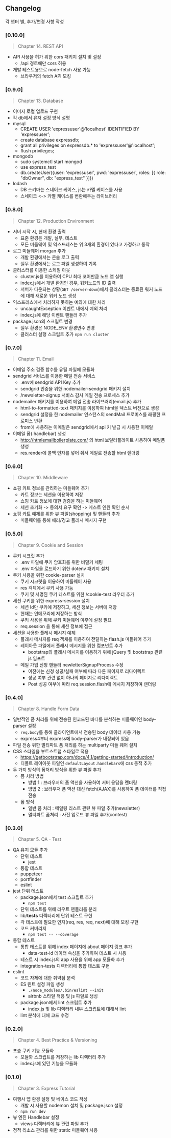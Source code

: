## Changelog

각 챕터 별, 추가/변경 사항 작성

### [0.10.0]

> Chapter 14. REST API
- API 사용을 허가 위한 cors 패키지 설치 및 설정
  - /api 경로에만 cors 허용
- 개발 테스트용으로 node-fetch 사용 가능
  - 브라우저의 fetch API 모킹

### [0.9.0]

> Chapter 13. Database
- 이미지 로컬 업로드 구현
- 각 db에서 유저 설정 방식 설명
- mysql
  - CREATE USER 'expressuser'@'localhost' IDENTIFIED BY 'expressuser';
  - create database expressdb;
  - grant all privileges on expressdb.* to 'expressuser'@'localhost';
  - flush privileges;
- mongodb
  - sudo systemctl start mongod
  - use express_test
  - db.createUser({user: 'expressuser', pwd: 'expressuser',  roles: [{ role: "dbOwner", db: "express_test" }]})
- lodash
  - DB 스키마는 스네이크 케이스, js는 카멜 케이스를 사용
  - 스네이크 <-> 카멜 케이스를 변환해주는 라이브러리


### [0.8.0]

> Chapter 12. Production Environment

- 서버 시작 시, 현재 환경 출력
  - 표준 환경은 개발, 실무, 테스트
  - 모든 미들웨어 및 익스프레스는 위 3개의 환경이 있다고 가정하고 동작
- 로그 미들웨어 morgan 추가
  - 개발 환경에서는 콘솔 로그 출력
  - 실무 환경에서는 로그 파일 생성하여 기록
- 클러스터를 이용한 스케일 아웃
  - cluster.js를 이용하여 CPU 최대 코어만큼 노드 앱 실행
  - index.js에서 개발 환경인 경우, 워커노드의 ID 출력
  - 서버가 다운되는 상황(`GET /server-down`)에서 클러스터는 종료된 워커 노드에 대해 새로운 워커 노드 생성
- 익스프레스에서 처리하지 못하는 예외에 대한 처리
  - uncaughtException 이벤트 내에서 예외 처리
  - index.js에 해당 이벤트 핸들러 추가
- package.json의 스크립트 변경
  - 실무 환경은 NODE_ENV 환경변수 변경
  - 클러스터 실행 스크립트 추가 `npm run cluster`
  

### [0.7.0]

> Chapter 11. Email

- 이메일 주소 검증 함수를 유틸 파일에 모듈화
- sendgrid 서비스를 이용한 메일 전송 서비스
  - .env에 sendgrid API Key 추가
  - sendgrid 인증을 위한 nodemailer-sendgrid 패키지 설치
  - /newsletter-signup 서비스 감사 메일 전송 프로세스 추가
- nodemailer 패키지를 이용하여 메일 전송 라이브러리(email.js) 추가
  - html-to-formatted-text 패키지를 이용하여 html을 텍스트 버전으로 생성
  - sendgrid 설정을 한 nodemailer 인스턴스의 sendMail 프로미스를 래핑한 프로미스 반환
  - from에 사용하는 이메일은 sendgrid에서 api 키 발급 시 사용한 이메일
- 이메일 폼(.handlebar) 생성
  - http://htmlemailboilerplate.com/ 의 html 보일러플레이트 사용하여 메일폼 생성
  - res.render에 콜백 인자를 넣어 줘서 메일로 전송할 html 렌더링


### [0.6.0]

> Chapter 10. Middleware

- 쇼핑 카트 정보를 관리하는 미들웨어 추가
  - 카트 정보는 세션을 이용하여 저장
  - 쇼핑 카트 정보에 대한 검증을 하는 미들웨어
  - 세션 초기화 -> 동의서 요구 확인 -> 게스트 인원 확인 순서
- 쇼핑 카트 예제를 위한 뷰 파일(shopping) 및 핸들러 추가
  - 미들웨어를 통해 에러/경고 플레시 메시지 구현


### [0.5.0]

> Chapter 9. Cookie and Session

- 쿠키 시크릿 추가
  - .env 파일에 쿠키 암호화를 위한 비밀키 세팅
  - .env 파일을 로드하기 위한 dotenv 패키지 설치
- 쿠키 사용을 위한 cookie-parser 설치
  - 쿠키 시크릿을 이용하여 미들웨어 사용
  - res 객체에서 쿠키 사용 가능
  - 쿠키 및 서명된 쿠키 테스트를 위한 /cookie-test 라우터 추가
- 세션 쿠키를 위한 express-session 설치
  - 세션 Id만 쿠키에 저장하고, 세션 정보는 서버에 저장
  - 현재는 인메모리에 저장하는 방식
  - 쿠키 사용을 위해 쿠키 미들웨어 이후에 설정 필요
  - req.session 을 통해 세션 정보에 접근
- 세션을 사용한 플레시 메시지 예제
  - 플래시 메시지를 req 객체를 이용하여 전달하는 flash.js 미들웨어 추가
  - 레이아웃 파일에서 플래시 메시지를 위한 컴포넌트 추가
    - bootstrap의 플래시 메시지를 이용하기 위해 jQuery 및 bootstrap 관련 js 임포트
  - 메일 가입 신청 핸들러 newletterSignupProcess 수정
    - 이전에는 신청 성공/실패 여부에 따라 다른 페이지로 리다이렉트
    - 성공 여부 관련 없이 하나의 페이지로 리다이렉트
    - Post 성공 여부에 따라 req.session.flash에 메시지 저장하여 렌더링


### [0.4.0]

> Chapter 8. Handle Form Data

- 일반적인 폼 처리를 위해 전송된 인코드된 바디를 분석하는 미들웨어인 body-parser 설정
  - `req.body`를 통해 클라이언트에서 전송된 body 데이터 사용 가능
  - express4부터 express에 body-parser가 내장되어 있음
- 파일 전송 위한 멀티파트 폼 처리를 하는 multiparty 미들 웨어 설치
- CSS 스타일을 부트스트랩 스타일로 적용
  - https://getbootstrap.com/docs/4.1/getting-started/introduction/
  - 디폴트 레이아웃 파일인 `defaultLayout.handlebars`에 css 동적 추가
- 두 가지 방식의 폼처리 방식을 위한 뷰 파일 추가
  - 폼 처리 방법
    - 방법 1 : 브라우저의 폼 액션을 사용하여 서버 응답을 렌더링
    - 방법 2 : 브라우저 폼 액션 대신 fetch(AJAX)를 사용하여 폼 데이터를 직접 전송
  - 폼 방식 
    - 일반 폼 처리 : 메일링 리스트 관련 뷰 파일 추가(newsletter)
    - 멀티파트 폼처리 : 사진 업로드 뷰 파일 추가(contest)

  
### [0.3.0]

> Chapter 5. QA - Test

- QA 유지 모듈 추가
  - 단위 테스트
    - jest 
  - 통합 테스트
   - puppeteer
   - portfinder
  - eslint
- jest 단위 테스트
  - package.json에서 test 스크립트 추가
    - `npm test`
  - 단위 테스트를 위해 라우트 핸들러를 분리
  - lib/__tests__ 디렉터리에 단위 테스트 구현
  - 각 테스트에 필요한 인자(req, res, req, next)에 대해 모킹 구현
  - 코드 커버리지
    - `npm test -- --coverage`
- 통합 테스트
  - 통합 테스트를 위해 index 페이지에 about 페이지 링크 추가
    - data-test-id 데이터 속성을 추가하여 테스트 시 사용
  - 테스트 시 index.js의 app 사용을 위해 app 모듈화 추가
  - integration-tests 디렉터리에 통합 테스트 구현
- eslint
  - 코드 자체에 대한 취약점 분석
  - ES 린트 설정 파일 생성
    - `./node_modules/.bin/eslint --init`
    - airbnb 스타일 적용 및 js 파일로 생성
  - package.json에서 lint 스크립트 추가
    - index.js 및 lib 디렉터리 내부 스크립트에 대해서 lint
  - lint 분석에 대해 코드 수정

### [0.2.0]

> Chapter 4. Best Practice & Versioning

- 포츈 쿠키 기능 모듈화
  - 모듈화 스크립트를 저장하는 lib 디렉터리 추가
  - index.js에 있던 기능을 모듈화

### [0.1.0]

> Chapter 3. Express Tutorial

- 여행사 앱 환경 설정 및 베이스 코드 작성
  - 개발 시 사용할 nodemon 설치 및 package.json 설정
  - `npm run dev`
- 뷰 엔진 Handlebar 설정
  - views 디렉터리에 뷰 관련 파일 추가
- 정적 리소스 관리를 위한 static 미들웨어 사용
